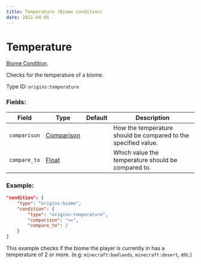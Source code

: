 ```yaml
---
title: Temperature (Biome Condition)
date: 2021-04-05
---
```

# Temperature

[Biome Condition](../biome_conditions.md).

Checks for the temperature of a biome.

Type ID: `origins:temperature`

### Fields:

Field  | Type | Default | Description
-------|------|---------|-------------
`comparison` | [Comparison](../data_types/comparison.md) | | How the temperature should be compared to the specified value.
`compare_to` | [Float](../data_types/float.md) | | Which value the temperature should be compared to.

### Example:
```json
"condition": {
    "type": "origins:biome",
    "condition": {
        "type": "origins:temperature",
        "comparison": ">=",
        "compare_to": 2
    }
}
```
This example checks if the biome the player is currently in has a temperature of 2 or more. (e.g: `minecraft:badlands`, `minecraft:desert`, etc.)